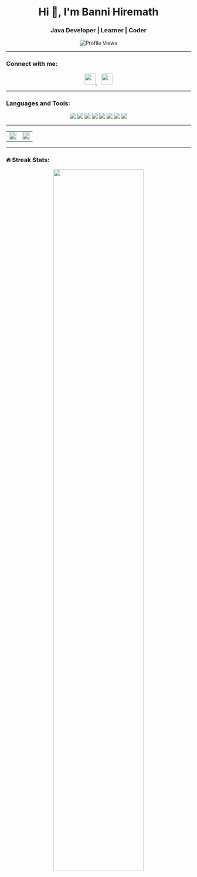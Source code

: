 <h1 align="center">Hi 👋, I'm Banni Hiremath</h1>
<h3 align="center">Java Developer | Learner | Coder</h3>

<p align="center">
  <img src="https://komarev.com/ghpvc/?username=Bannibasava&label=Profile%20views&color=0e75b6&style=flat" alt="Profile Views" />
</p>

---

### Connect with me:
<p align="center">
  <a href="https://www.linkedin.com/in/banni-basava-14053720b/" target="_blank">
    <img src="https://cdn.jsdelivr.net/gh/devicons/devicon/icons/linkedin/linkedin-original.svg" width="30px" />
  </a>
  &nbsp;&nbsp;
  <a href="https://www.instagram.com/banni_hiremath_/" target="_blank">
    <img src="https://cdn-icons-png.flaticon.com/512/2111/2111463.png" width="30px" />
  </a>
</p>

---

### Languages and Tools:
<p align="center">
  <img src="https://img.shields.io/badge/Java-ED8B00?style=flat&logo=openjdk&logoColor=white" />
  <img src="https://img.shields.io/badge/MySQL-00758F?style=flat&logo=mysql&logoColor=white" />
  <img src="https://img.shields.io/badge/HTML5-E34F26?style=flat&logo=html5&logoColor=white" />
  <img src="https://img.shields.io/badge/CSS3-1572B6?style=flat&logo=css3&logoColor=white" />
  <img src="https://img.shields.io/badge/JavaScript-F7DF1E?style=flat&logo=javascript&logoColor=black" />
  <img src="https://img.shields.io/badge/Spring-6DB33F?style=flat&logo=spring&logoColor=white" />
  <img src="https://img.shields.io/badge/Tomcat-F8DC75?style=flat&logo=apache-tomcat&logoColor=black" />
  <img src="https://img.shields.io/badge/IBM%20DB2-003366?style=flat&logo=ibm&logoColor=white" />
</p>

---

<table align="center">
  <tr>
    <td>
      <img src="https://github-readme-stats.vercel.app/api?username=Bannibasava&show_icons=true&theme=tokyonight" width="100%" />
    </td>
    <td>
      <img src="https://github-readme-stats.vercel.app/api/top-langs/?username=Bannibasava&layout=compact&theme=tokyonight" width="100%"/>
    </td>
  </tr>
</table>

---

### 🔥 Streak Stats:
<p align="center">
  <img src="https://github-readme-streak-stats.herokuapp.com/?user=Bannibasava&theme=tokyonight" width="70%" />
</p>
